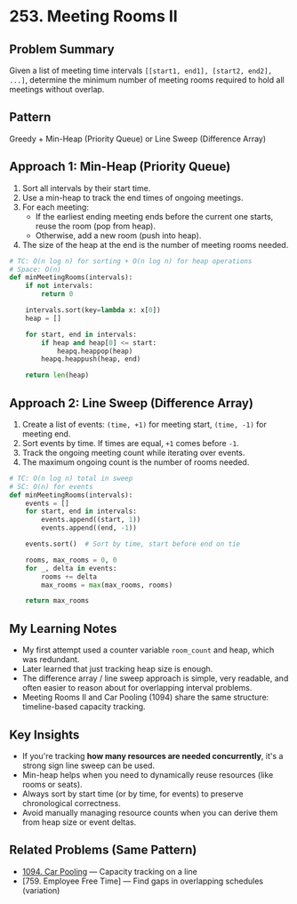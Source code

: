 # 253. Meeting Rooms II

## Problem Summary
Given a list of meeting time intervals `[[start1, end1], [start2, end2], ...]`, determine the minimum number of meeting rooms required to hold all meetings without overlap.

## Pattern
Greedy + Min-Heap (Priority Queue) or Line Sweep (Difference Array)

## Approach 1: Min-Heap (Priority Queue)
1. Sort all intervals by their start time.
2. Use a min-heap to track the end times of ongoing meetings.
3. For each meeting:
   - If the earliest ending meeting ends before the current one starts, reuse the room (pop from heap).
   - Otherwise, add a new room (push into heap).
4. The size of the heap at the end is the number of meeting rooms needed.
 

```python
# TC: O(n log n) for sorting + O(n log n) for heap operations
# Space: O(n)
def minMeetingRooms(intervals):
    if not intervals:
        return 0

    intervals.sort(key=lambda x: x[0])
    heap = []

    for start, end in intervals:
        if heap and heap[0] <= start:
            heapq.heappop(heap)
        heapq.heappush(heap, end)

    return len(heap)
```

## Approach 2: Line Sweep (Difference Array)
1. Create a list of events: `(time, +1)` for meeting start, `(time, -1)` for meeting end.
2. Sort events by time. If times are equal, `+1` comes before `-1`.
3. Track the ongoing meeting count while iterating over events.
4. The maximum ongoing count is the number of rooms needed.

```python
# TC: O(n log n) total in sweep
# SC: O(n) for events
def minMeetingRooms(intervals):
    events = []
    for start, end in intervals:
        events.append((start, 1))
        events.append((end, -1))

    events.sort()  # Sort by time, start before end on tie

    rooms, max_rooms = 0, 0
    for _, delta in events:
        rooms += delta
        max_rooms = max(max_rooms, rooms)

    return max_rooms
```

## My Learning Notes
- My first attempt used a counter variable `room_count` and heap, which was redundant.
- Later learned that just tracking heap size is enough.
- The difference array / line sweep approach is simple, very readable, and often easier to reason about for overlapping interval problems.
- Meeting Rooms II and Car Pooling (1094) share the same structure: timeline-based capacity tracking.

## Key Insights
- If you're tracking **how many resources are needed concurrently**, it's a strong sign line sweep can be used.
- Min-heap helps when you need to dynamically reuse resources (like rooms or seats).
- Always sort by start time (or by time, for events) to preserve chronological correctness.
- Avoid manually managing resource counts when you can derive them from heap size or event deltas.



## Related Problems (Same Pattern)
- [1094. Car Pooling](./1094-car-pooling.md) — Capacity tracking on a line
- [759. Employee Free Time] — Find gaps in overlapping schedules (variation)
